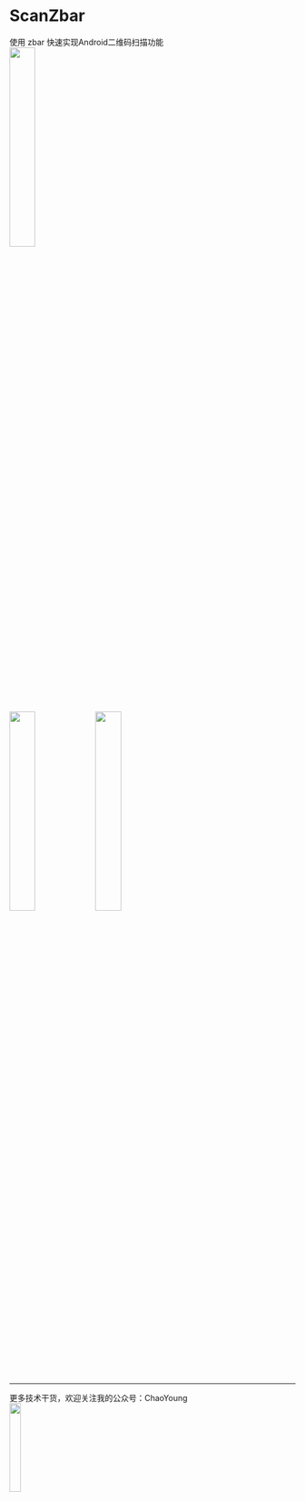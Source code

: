 # ScanZbar
使用 zbar 快速实现Android二维码扫描功能
<br>
<img src="https://github.com/yangxch/ScanZbar/raw/master/screenshot/scan.jpg" width="30%" height="30%"> 
<br>
<img src="https://github.com/yangxch/ScanZbar/raw/master/screenshot/二维码.gif" width="30%" height="30%"><img src="https://github.com/yangxch/ScanZbar/raw/master/screenshot/条码.gif" width="30%" height="30%">

***
更多技术干货，欢迎关注我的公众号：ChaoYoung
<br><img src="https://github.com/yangxch/ScanZbar/raw/master/screenshot/qrcode_chaoyoung.jpg" width="20%" height="20%">
